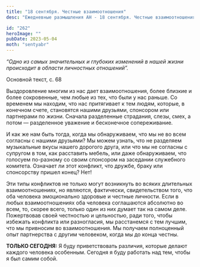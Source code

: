 ```yaml
---
title: "18 сентября. Честные взаимоотношения"
desc: "Ежедневные размышления АН - 18 сентября. Честные взаимоотношения"

id: "262"
heroImage: ""
pubDate: 2023-05-04
moth: "sentyabr"
---
```


_“Одно из самых значительных и глубоких изменений в нашей жизни происходит в
области личностных отношений”._

Основной текст, с. 68

Выздоровление многим из нас дает взаимоотношения, более близкие и более
сокровенные, чем любые из тех, что были у нас раньше. Со временем мы находим,
что нас притягивает к тем людям, которые, в конечном счете, становятся нашими
друзьями, спонсором или партнерами по жизни. Сначала разделенные страдания,
слезы, смех, а потом — разделенное уважение и бесконечное сопереживание.

И как же нам быть тогда, когда мы обнаруживаем, что мы не во всем согласны с
нашими друзьями? Мы можем узнать, что не разделяем музыкальные вкусы нашего
дорогого друга, или что мы не согласны с супругом в том, как расставить
мебель, или даже обнаруживаем, что голосуем по-разному со своим спонсором на
заседании служебного комитета. Означает ли этот конфликт, что дружбе, браку
или спонсорству пришел конец? Нет!

Эти типы конфликтов не только могут возникнуть во всяких длительных
взаимоотношениях, но являются, фактически, свидетельством того, что оба
человека эмоционально здоровые и честные личности. Если в любых
взаимоотношениях оба человека соглашаются абсолютно во всем, то, скорее всего,
только один из них думает так на самом деле. Пожертвовав своей честностью и
цельностью, ради того, чтобы избежать конфликта или разногласия, мы
расстанемся с тем лучшим, что мы привносим во взаимоотношения. Мы получаем
полноценный опыт партнерства с другим человеком, когда мы до конца честны.

**ТОЛЬКО СЕГОДНЯ:** Я буду приветствовать различия, которые делают каждого
человека особенным. Сегодня я буду работать над тем, чтобы я был самим собой.
